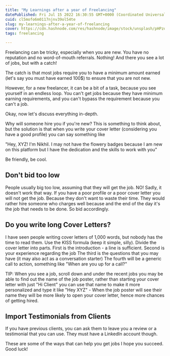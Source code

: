 ```yaml
---
title: "My Learnings after a year of Freelancing"
datePublished: Fri Jul 15 2022 16:30:55 GMT+0000 (Coordinated Universal Time)
cuid: cl5mofo6m0117njnv39ol54te
slug: my-learnings-after-a-year-of-freelancing
cover: https://cdn.hashnode.com/res/hashnode/image/stock/unsplash/pHPzdEHN6Os/upload/454352718394bd35fafe5899611f0778.jpeg
tags: freelancing

---
```


Freelancing can be tricky, especially when you are new. You have no reputation and no word-of-mouth referrals. Nothing! And there you see a lot of jobs, but with a catch!

The catch is that most jobs require you to have a minimum amount earned (let's say you must have earned 100$) to ensure that you are not new.

However, for a new freelancer, it can be a bit of a task, because you see yourself in an endless loop. You can't get jobs because they have minimum earning requirements, and you can't bypass the requirement because you can't a job.

Okay, now let's discuss everything in-depth.

Why will someone hire you if you're new? This is something to think about, but the solution is that when you write your cover letter (considering you have a good profile) you can say something like

"Hey, XYZ! I'm Nikhil. I may not have the flowery badges because I am new on this platform but I have the dedication and the skills to work with you"

Be friendly, be cool.

## Don't bid too low

People usually big too low, assuming that they will get the job. NO! Sadly, it doesn't work that way. If you have a poor profile or a poor cover letter you will not get the job. Because they don't want to waste their time. They would rather hire someone who charges well because and the end of the day it's the job that needs to be done. So bid accordingly.

## Do you write long Cover Letters?

I have seen people writing cover letters of 1,000 words, but nobody has the time to read them. Use the KISS formula (keep it simple, silly). Divide the cover letter into parts. First is the introduction - a line is sufficient. Second is your experience regarding the job The third is the questions that you may have (it may also act as a conversation starter) The fourth will be a generic call to action, something like "When are you up for a call?"

TIP: When you see a job, scroll down and under the recent jobs you may be able to find out the name of the job poster, rather than starting your cover letter with just "Hi Client" you can use that name to make it more personalized and type it like "Hey XYZ" - When the job poster will see their name they will be more likely to open your cover letter, hence more chances of getting hired.

## Import Testimonials from Clients

If you have previous clients, you can ask them to leave you a review or a testimonial that you can use. They must have a LinkedIn account though.

These are some of the ways that can help you get jobs I hope you succeed. Good luck!